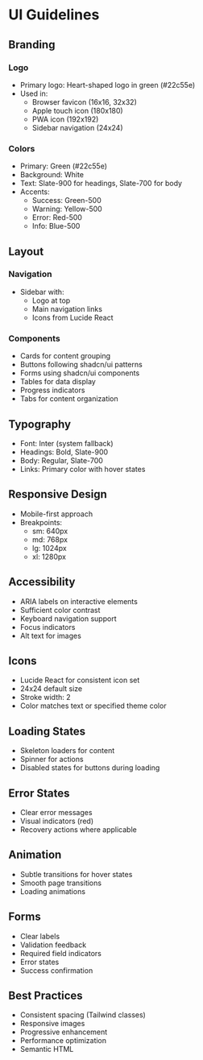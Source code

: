 # UI Guidelines

## Branding

### Logo

- Primary logo: Heart-shaped logo in green (#22c55e)
- Used in:
  - Browser favicon (16x16, 32x32)
  - Apple touch icon (180x180)
  - PWA icon (192x192)
  - Sidebar navigation (24x24)

### Colors

- Primary: Green (#22c55e)
- Background: White
- Text: Slate-900 for headings, Slate-700 for body
- Accents:
  - Success: Green-500
  - Warning: Yellow-500
  - Error: Red-500
  - Info: Blue-500

## Layout

### Navigation

- Sidebar with:
  - Logo at top
  - Main navigation links
  - Icons from Lucide React

### Components

- Cards for content grouping
- Buttons following shadcn/ui patterns
- Forms using shadcn/ui components
- Tables for data display
- Progress indicators
- Tabs for content organization

## Typography

- Font: Inter (system fallback)
- Headings: Bold, Slate-900
- Body: Regular, Slate-700
- Links: Primary color with hover states

## Responsive Design

- Mobile-first approach
- Breakpoints:
  - sm: 640px
  - md: 768px
  - lg: 1024px
  - xl: 1280px

## Accessibility

- ARIA labels on interactive elements
- Sufficient color contrast
- Keyboard navigation support
- Focus indicators
- Alt text for images

## Icons

- Lucide React for consistent icon set
- 24x24 default size
- Stroke width: 2
- Color matches text or specified theme color

## Loading States

- Skeleton loaders for content
- Spinner for actions
- Disabled states for buttons during loading

## Error States

- Clear error messages
- Visual indicators (red)
- Recovery actions where applicable

## Animation

- Subtle transitions for hover states
- Smooth page transitions
- Loading animations

## Forms

- Clear labels
- Validation feedback
- Required field indicators
- Error states
- Success confirmation

## Best Practices

- Consistent spacing (Tailwind classes)
- Responsive images
- Progressive enhancement
- Performance optimization
- Semantic HTML
